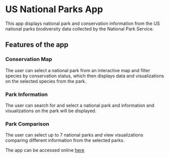 # US National Parks App
This app displays national park and conservation information from the US national parks biodiversity data collected by the National Park Service.
## Features of the app
### Conservation Map
The user can select a national park from an interactive map and filter species by conservation status, which then displays data and visualizations on the selected species from the park.
### Park Information
The user can search for and select a national park and information and visualizations on the park will be displayed.
### Park Comparison
The user can select up to 7 national parks and view visualizations comparing different information from the selected parks.

The app can be accessed online [here](https://sarahhoekema.shinyapps.io/us_national_parks/)
